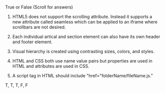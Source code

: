 True or False (Scroll for answers)

1. HTML5 does not support the scrolling attribute. Instead it supports a new attribute called seamless which can be applied to an iframe where scrollbars are not desired.

2. Each individual artical and section element can also have its own header and footer element.

3. Visual hierarchy is created using contrasting sizes, colors, and styles.

4. HTML and CSS both use name value pairs but properties are used in HTML and attributes are used in CSS.

5. A script tag in HTML should include "href="folderName/fileName.js."

>
>
>
>
>
>
>
>
>
>
>
>
>
>
>
>
>
>
>
>
>
>


















T, T, T, F, F